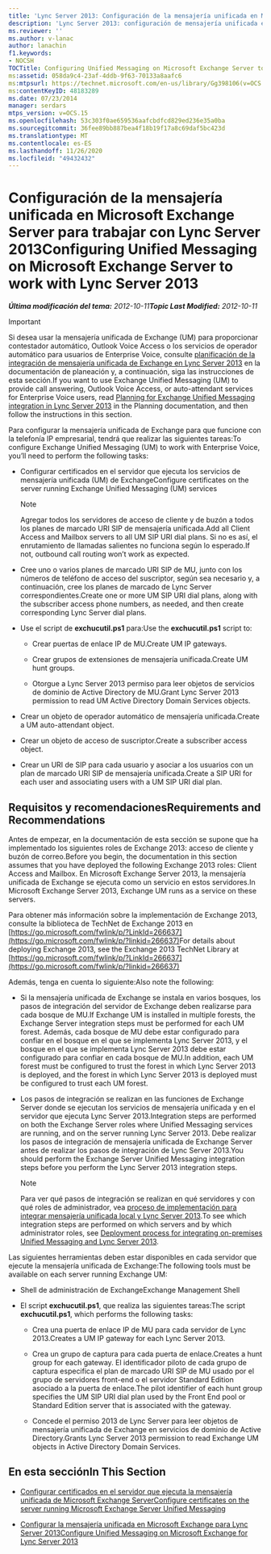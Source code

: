 ```yaml
---
title: 'Lync Server 2013: Configuración de la mensajería unificada en Microsoft Exchange Server para trabajar con Lync Server 2013'
description: 'Lync Server 2013: configuración de mensajería unificada en Microsoft Exchange Server para que funcione con Lync Server.'
ms.reviewer: ''
ms.author: v-lanac
author: lanachin
f1.keywords:
- NOCSH
TOCTitle: Configuring Unified Messaging on Microsoft Exchange Server to work with Lync Server 2013
ms:assetid: 058da9c4-23af-4ddb-9f63-70133a8aafc6
ms:mtpsurl: https://technet.microsoft.com/en-us/library/Gg398106(v=OCS.15)
ms:contentKeyID: 48183289
ms.date: 07/23/2014
manager: serdars
mtps_version: v=OCS.15
ms.openlocfilehash: 53c303f0ae659536aafcbdfcd829ed236e35a0ba
ms.sourcegitcommit: 36fee89bb887bea4f18b19f17a8c69daf5bc423d
ms.translationtype: MT
ms.contentlocale: es-ES
ms.lasthandoff: 11/26/2020
ms.locfileid: "49432432"
---
```

# <a name="configuring-unified-messaging-on-microsoft-exchange-server-to-work-with-lync-server-2013"></a><span data-ttu-id="a3748-103">Configuración de la mensajería unificada en Microsoft Exchange Server para trabajar con Lync Server 2013</span><span class="sxs-lookup"><span data-stu-id="a3748-103">Configuring Unified Messaging on Microsoft Exchange Server to work with Lync Server 2013</span></span>

<div data-xmlns="http://www.w3.org/1999/xhtml">

<div class="topic" data-xmlns="http://www.w3.org/1999/xhtml" data-msxsl="urn:schemas-microsoft-com:xslt" data-cs="https://msdn.microsoft.com/">

<div data-asp="https://msdn2.microsoft.com/asp">



</div>

<div id="mainSection">

<div id="mainBody"><span data-ttu-id="a3748-104">

<span> </span></span><span class="sxs-lookup"><span data-stu-id="a3748-104">

<span> </span></span></span>

<span data-ttu-id="a3748-105">_**Última modificación del tema:** 2012-10-11_</span><span class="sxs-lookup"><span data-stu-id="a3748-105">_**Topic Last Modified:** 2012-10-11_</span></span>

<div>


> [!IMPORTANT]  
> <span data-ttu-id="a3748-106">Si desea usar la mensajería unificada de Exchange (UM) para proporcionar contestador automático, Outlook Voice Access o los servicios de operador automático para usuarios de Enterprise Voice, consulte <A href="lync-server-2013-planning-for-exchange-unified-messaging-integration.md">planificación de la integración de mensajería unificada de Exchange en Lync Server 2013</A> en la documentación de planeación y, a continuación, siga las instrucciones de esta sección.</span><span class="sxs-lookup"><span data-stu-id="a3748-106">If you want to use Exchange Unified Messaging (UM) to provide call answering, Outlook Voice Access, or auto-attendant services for Enterprise Voice users, read <A href="lync-server-2013-planning-for-exchange-unified-messaging-integration.md">Planning for Exchange Unified Messaging integration in Lync Server 2013</A> in the Planning documentation, and then follow the instructions in this section.</span></span>



</div>

<span data-ttu-id="a3748-107">Para configurar la mensajería unificada de Exchange para que funcione con la telefonía IP empresarial, tendrá que realizar las siguientes tareas:</span><span class="sxs-lookup"><span data-stu-id="a3748-107">To configure Exchange Unified Messaging (UM) to work with Enterprise Voice, you’ll need to perform the following tasks:</span></span>

  - <span data-ttu-id="a3748-108">Configurar certificados en el servidor que ejecuta los servicios de mensajería unificada (UM) de Exchange</span><span class="sxs-lookup"><span data-stu-id="a3748-108">Configure certificates on the server running Exchange Unified Messaging (UM) services</span></span>
    
    <div>
    

    > [!NOTE]  
    > <span data-ttu-id="a3748-109">Agregar todos los servidores de acceso de cliente y de buzón a todos los planes de marcado URI SIP de mensajería unificada.</span><span class="sxs-lookup"><span data-stu-id="a3748-109">Add all Client Access and Mailbox servers to all UM SIP URI dial plans.</span></span> <span data-ttu-id="a3748-110">Si no es así, el enrutamiento de llamadas salientes no funciona según lo esperado.</span><span class="sxs-lookup"><span data-stu-id="a3748-110">If not, outbound call routing won’t work as expected.</span></span>

    
    </div>

  - <span data-ttu-id="a3748-111">Cree uno o varios planes de marcado URI SIP de MU, junto con los números de teléfono de acceso del suscriptor, según sea necesario y, a continuación, cree los planes de marcado de Lync Server correspondientes.</span><span class="sxs-lookup"><span data-stu-id="a3748-111">Create one or more UM SIP URI dial plans, along with the subscriber access phone numbers, as needed, and then create corresponding Lync Server dial plans.</span></span>

  - <span data-ttu-id="a3748-112">Use el script de **exchucutil.ps1** para:</span><span class="sxs-lookup"><span data-stu-id="a3748-112">Use the **exchucutil.ps1** script to:</span></span>
    
      - <span data-ttu-id="a3748-113">Crear puertas de enlace IP de MU.</span><span class="sxs-lookup"><span data-stu-id="a3748-113">Create UM IP gateways.</span></span>
    
      - <span data-ttu-id="a3748-114">Crear grupos de extensiones de mensajería unificada.</span><span class="sxs-lookup"><span data-stu-id="a3748-114">Create UM hunt groups.</span></span>
    
      - <span data-ttu-id="a3748-115">Otorgue a Lync Server 2013 permiso para leer objetos de servicios de dominio de Active Directory de MU.</span><span class="sxs-lookup"><span data-stu-id="a3748-115">Grant Lync Server 2013 permission to read UM Active Directory Domain Services objects.</span></span>

  - <span data-ttu-id="a3748-116">Crear un objeto de operador automático de mensajería unificada.</span><span class="sxs-lookup"><span data-stu-id="a3748-116">Create a UM auto-attendant object.</span></span>

  - <span data-ttu-id="a3748-117">Crear un objeto de acceso de suscriptor.</span><span class="sxs-lookup"><span data-stu-id="a3748-117">Create a subscriber access object.</span></span>

  - <span data-ttu-id="a3748-118">Crear un URI de SIP para cada usuario y asociar a los usuarios con un plan de marcado URI SIP de mensajería unificada.</span><span class="sxs-lookup"><span data-stu-id="a3748-118">Create a SIP URI for each user and associating users with a UM SIP URI dial plan.</span></span>

<div>

## <a name="requirements-and-recommendations"></a><span data-ttu-id="a3748-119">Requisitos y recomendaciones</span><span class="sxs-lookup"><span data-stu-id="a3748-119">Requirements and Recommendations</span></span>

<span data-ttu-id="a3748-120">Antes de empezar, en la documentación de esta sección se supone que ha implementado los siguientes roles de Exchange 2013: acceso de cliente y buzón de correo.</span><span class="sxs-lookup"><span data-stu-id="a3748-120">Before you begin, the documentation in this section assumes that you have deployed the following Exchange 2013 roles: Client Access and Mailbox.</span></span> <span data-ttu-id="a3748-121">En Microsoft Exchange Server 2013, la mensajería unificada de Exchange se ejecuta como un servicio en estos servidores.</span><span class="sxs-lookup"><span data-stu-id="a3748-121">In Microsoft Exchange Server 2013, Exchange UM runs as a service on these servers.</span></span>

<span data-ttu-id="a3748-122">Para obtener más información sobre la implementación de Exchange 2013, consulte la biblioteca de TechNet de Exchange 2013 en [https://go.microsoft.com/fwlink/p/?LinkId=266637](https://go.microsoft.com/fwlink/p/?linkid=266637)</span><span class="sxs-lookup"><span data-stu-id="a3748-122">For details about deploying Exchange 2013, see the Exchange 2013 TechNet Library at [https://go.microsoft.com/fwlink/p/?LinkId=266637](https://go.microsoft.com/fwlink/p/?linkid=266637)</span></span>

<span data-ttu-id="a3748-123">Además, tenga en cuenta lo siguiente:</span><span class="sxs-lookup"><span data-stu-id="a3748-123">Also note the following:</span></span>

  - <span data-ttu-id="a3748-124">Si la mensajería unificada de Exchange se instala en varios bosques, los pasos de integración del servidor de Exchange deben realizarse para cada bosque de MU.</span><span class="sxs-lookup"><span data-stu-id="a3748-124">If Exchange UM is installed in multiple forests, the Exchange Server integration steps must be performed for each UM forest.</span></span> <span data-ttu-id="a3748-125">Además, cada bosque de MU debe estar configurado para confiar en el bosque en el que se implementa Lync Server 2013, y el bosque en el que se implementa Lync Server 2013 debe estar configurado para confiar en cada bosque de MU.</span><span class="sxs-lookup"><span data-stu-id="a3748-125">In addition, each UM forest must be configured to trust the forest in which Lync Server 2013 is deployed, and the forest in which Lync Server 2013 is deployed must be configured to trust each UM forest.</span></span>

  - <span data-ttu-id="a3748-126">Los pasos de integración se realizan en las funciones de Exchange Server donde se ejecutan los servicios de mensajería unificada y en el servidor que ejecuta Lync Server 2013.</span><span class="sxs-lookup"><span data-stu-id="a3748-126">Integration steps are performed on both the Exchange Server roles where Unified Messaging services are running, and on the server running Lync Server 2013.</span></span> <span data-ttu-id="a3748-127">Debe realizar los pasos de integración de mensajería unificada de Exchange Server antes de realizar los pasos de integración de Lync Server 2013.</span><span class="sxs-lookup"><span data-stu-id="a3748-127">You should perform the Exchange Server Unified Messaging integration steps before you perform the Lync Server 2013 integration steps.</span></span>
    
    <div>
    

    > [!NOTE]  
    > <span data-ttu-id="a3748-128">Para ver qué pasos de integración se realizan en qué servidores y con qué roles de administrador, vea <A href="lync-server-2013-deployment-process-for-integrating-on-premises-unified-messaging.md">proceso de implementación para integrar mensajería unificada local y Lync Server 2013</A>.</span><span class="sxs-lookup"><span data-stu-id="a3748-128">To see which integration steps are performed on which servers and by which administrator roles, see <A href="lync-server-2013-deployment-process-for-integrating-on-premises-unified-messaging.md">Deployment process for integrating on-premises Unified Messaging and Lync Server 2013</A>.</span></span>

    
    </div>

<span data-ttu-id="a3748-129">Las siguientes herramientas deben estar disponibles en cada servidor que ejecute la mensajería unificada de Exchange:</span><span class="sxs-lookup"><span data-stu-id="a3748-129">The following tools must be available on each server running Exchange UM:</span></span>

  - <span data-ttu-id="a3748-130">Shell de administración de Exchange</span><span class="sxs-lookup"><span data-stu-id="a3748-130">Exchange Management Shell</span></span>

  - <span data-ttu-id="a3748-131">El script **exchucutil.ps1**, que realiza las siguientes tareas:</span><span class="sxs-lookup"><span data-stu-id="a3748-131">The script **exchucutil.ps1**, which performs the following tasks:</span></span>
    
      - <span data-ttu-id="a3748-132">Crea una puerta de enlace IP de MU para cada servidor de Lync 2013.</span><span class="sxs-lookup"><span data-stu-id="a3748-132">Creates a UM IP gateway for each Lync Server 2013.</span></span>
    
      - <span data-ttu-id="a3748-133">Crea un grupo de captura para cada puerta de enlace.</span><span class="sxs-lookup"><span data-stu-id="a3748-133">Creates a hunt group for each gateway.</span></span> <span data-ttu-id="a3748-134">El identificador piloto de cada grupo de captura especifica el plan de marcado URI SIP de MU usado por el grupo de servidores front-end o el servidor Standard Edition asociado a la puerta de enlace.</span><span class="sxs-lookup"><span data-stu-id="a3748-134">The pilot identifier of each hunt group specifies the UM SIP URI dial plan used by the Front End pool or Standard Edition server that is associated with the gateway.</span></span>
    
      - <span data-ttu-id="a3748-135">Concede el permiso 2013 de Lync Server para leer objetos de mensajería unificada de Exchange en servicios de dominio de Active Directory.</span><span class="sxs-lookup"><span data-stu-id="a3748-135">Grants Lync Server 2013 permission to read Exchange UM objects in Active Directory Domain Services.</span></span>

</div>

<div>

## <a name="in-this-section"></a><span data-ttu-id="a3748-136">En esta sección</span><span class="sxs-lookup"><span data-stu-id="a3748-136">In This Section</span></span>

  - [<span data-ttu-id="a3748-137">Configurar certificados en el servidor que ejecuta la mensajería unificada de Microsoft Exchange Server</span><span class="sxs-lookup"><span data-stu-id="a3748-137">Configure certificates on the server running Microsoft Exchange Server Unified Messaging</span></span>](lync-server-2013-configure-certificates-on-the-server-running-microsoft-exchange-server-unified-messaging.md)

  - [<span data-ttu-id="a3748-138">Configurar la mensajería unificada en Microsoft Exchange para Lync Server 2013</span><span class="sxs-lookup"><span data-stu-id="a3748-138">Configure Unified Messaging on Microsoft Exchange for Lync Server 2013</span></span>](lync-server-2013-configure-unified-messaging-on-microsoft-exchange.md)

<span data-ttu-id="a3748-139"></div>

</div>

<span> </span>

</div>

</div>

</span><span class="sxs-lookup"><span data-stu-id="a3748-139"></div>

</div>

<span> </span>

</div>

</div>

</span></span></div>

